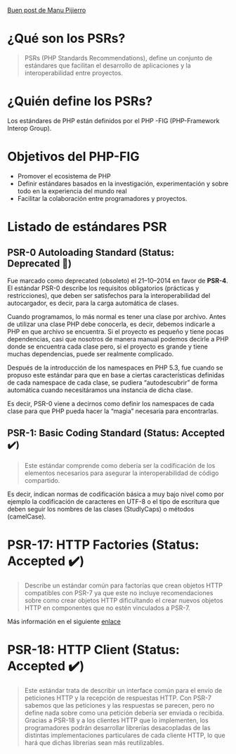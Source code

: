 


[Buen post de Manu Pijierro](https://mpijierro.medium.com/psr-estándares-en-php-ccde7d9014e6#:~:text=PSR-7%3A%20HTTP%20message%20interfaces,la%20base%20del%20desarrollo%20web.)


# ¿Qué son los PSRs?
> PSRs (PHP Standards Recommendations), define un conjunto de estándares que facilitan el desarrollo de aplicaciones y la interoperabilidad entre proyectos.

# ¿Quién define los PSRs?
Los estándares de PHP están definidos por el PHP -FIG (PHP-Framework Interop Group).

# Objetivos del PHP-FIG 
- Promover el ecosistema de PHP
- Definir estándares basados en la investigación, experimentación y sobre todo en la experiencia del mundo real
- Facilitar la colaboración entre programadores y proyectos.


# Listado de estándares PSR

## PSR-0 Autoloading Standard (Status: Deprecated 🛑)
Fue marcado como deprecated (obsoleto) el 21–10–2014 en favor de __PSR-4__. El estándar PSR-0 describe los requisitos obligatorios (prácticas y restricciones), que deben ser satisfechos para la interoperabilidad del autocargador, es decir, para la carga automática de clases.

Cuando programamos, lo más normal es tener una clase por archivo. Antes de utilizar una clase PHP debe conocerla, es decir, debemos indicarle a PHP en que archivo se encuentra. Si el proyecto es pequeño y tiene pocas dependencias, casi que nosotros de manera manual podemos decirle a PHP donde se encuentra cada clase pero, si el proyecto es grande y tiene muchas dependencias, puede ser realmente complicado.

Después de la introducción de los namespaces en PHP 5.3, fue cuando se propuso este estándar para que en base a ciertas características definidas de cada namespace de cada clase, se pudiera “autodescubrir” de forma automática cuando necesitáramos una instancia de dicha clase.

Es decir, PSR-0 viene a decirnos como definir los namespaces de cada clase para que PHP pueda hacer la “magia” necesaria para encontrarlas.

## PSR-1: Basic Coding Standard (Status: Accepted ✔️)
> Este estándar comprende como debería ser la codificación de los elementos necesarios para asegurar la interoperabilidad de código compartido. 

Es decir, indican normas de codificación básica a muy bajo nivel como por ejemplo la codificación de caracteres en UTF-8 o el tipo de escritura que deben seguir los nombres de las clases (StudlyCaps) o métodos (camelCase).


# PSR-17: HTTP Factories (Status: Accepted ✔️)
> Describe un estándar común para factorías que crean objetos HTTP compatibles con PSR-7 ya que este no incluye recomendaciones sobre como crear objetos HTTP dificultando el crear nuevos objetos HTTP en componentes que no estén vinculados a PSR-7.

Más información en el siguiente [enlace](https://www.php-fig.org/psr/psr-17/meta/)

# PSR-18: HTTP Client (Status: Accepted ✔️)
> Este estándar trata de describir un interface común para el envío de peticiones HTTP y la recepción de respuestas HTTP.
Con PSR-7 sabemos que las peticiones y las respuestas se parecen, pero no define nada sobre como una petición debería ser enviada o recibida. Gracias a PSR-18 y a los clientes HTTP que lo implementen, los programadores podrán desarrollar librerías desacopladas de las distintas implementaciones particulares de cada cliente HTTP, lo que hará que dichas librerías sean más reutilizables.
